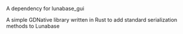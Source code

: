 A dependency for lunabase_gui

A simple GDNative library written in Rust to add standard serialization methods to Lunabase
